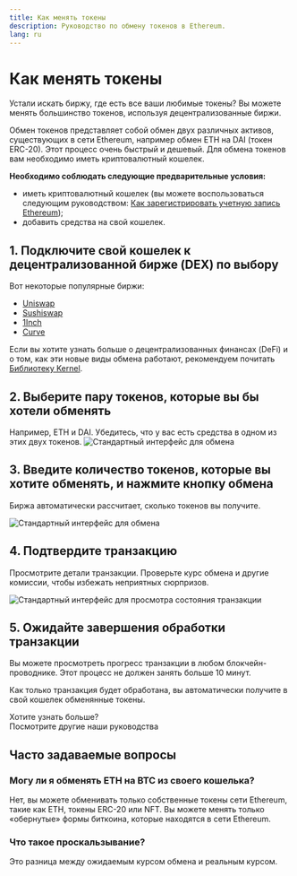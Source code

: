 ```yaml
---
title: Как менять токены
description: Руководство по обмену токенов в Ethereum.
lang: ru
---
```


# Как менять токены

Устали искать биржу, где есть все ваши любимые токены? Вы можете менять большинство токенов, используя децентрализованные биржи.

Обмен токенов представляет собой обмен двух различных активов, существующих в сети Ethereum, например обмен ETH на DAI (токен ERC-20). Этот процесс очень быстрый и дешевый. Для обмена токенов вам необходимо иметь криптовалютный кошелек.

**Необходимо соблюдать следующие предварительные условия:**

- иметь криптовалютный кошелек (вы можете воспользоваться следующим руководством: [Как зарегистрировать учетную запись Ethereum](/guides/how-to-create-an-ethereum-account/));
- добавить средства на свой кошелек.

## 1. Подключите свой кошелек к децентрализованной бирже (DEX) по выбору

Вот некоторые популярные биржи:

- [Uniswap](https://app.uniswap.org/#/swap)
- [Sushiswap](https://www.sushi.com/swap)
- [1Inch](https://app.1inch.io/#/1/unified/swap/ETH/DAI)
- [Curve](https://curve.fi/#/ethereum/swap)

Если вы хотите узнать больше о децентрализованных финансах (DeFi) и о том, как эти новые виды обмена работают, рекомендуем почитать [Библиотеку Kernel](https://library.kernel.community/Topic+-+DeFi/Topic+-+DeFi).

## 2. Выберите пару токенов, которые вы бы хотели обменять

Например, ETH и DAI. Убедитесь, что у вас есть средства в одном из этих двух токенов. ![Стандартный интерфейс для обмена](./swap1.png)

## 3. Введите количество токенов, которые вы хотите обменять, и нажмите кнопку обмена

Биржа автоматически рассчитает, сколько токенов вы получите.

![Стандартный интерфейс для обмена](./swap2.png)

## 4. Подтвердите транзакцию

Просмотрите детали транзакции. Проверьте курс обмена и другие комиссии, чтобы избежать неприятных сюрпризов.

![Стандартный интерфейс для просмотра состояния транзакции](./swap3.png)

## 5. Ожидайте завершения обработки транзакции

Вы можете просмотреть прогресс транзакции в любом блокчейн-проводнике. Этот процесс не должен занять больше 10 минут.

Как только транзакция будет обработана, вы автоматически получите в свой кошелек обменянные токены.
<br />

<Alert className="justify-between">
  <AlertEmoji text=":eyes:" />
  <div>Хотите узнать больше?</div>
  <ButtonLink href="/guides/">
    Посмотрите другие наши руководства
  </ButtonLink>
</Alert>

## Часто задаваемые вопросы

### Могу ли я обменять ETH на BTC из своего кошелька?

Нет, вы можете обменивать только собственные токены сети Ethereum, такие как ETH, токены ERC-20 или NFT. Вы можете менять только «обернутые» формы биткоина, которые находятся в сети Ethereum.

### Что такое проскальзывание?

Это разница между ожидаемым курсом обмена и реальным курсом.
